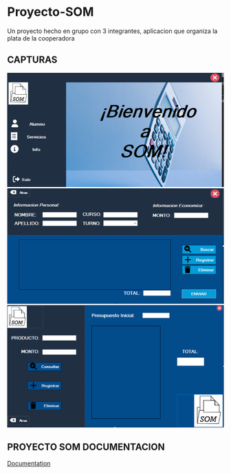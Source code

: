 # Proyecto-SOM
Un proyecto hecho en grupo con 3 integrantes, aplicacion que organiza la plata de la cooperadora

## CAPTURAS

![App Screenshot](https://github.com/Edu4rd09/Proyecto-SOM/blob/main/Capturas/Imagen1.png)
![App Screenshot](https://github.com/Edu4rd09/Proyecto-SOM/blob/main/Capturas/Imagen2.png)
![App Screenshot](https://github.com/Edu4rd09/Proyecto-SOM/blob/main/Capturas/Imagen3.png)

## PROYECTO SOM DOCUMENTACION 

[Documentation](https://docs.google.com/presentation/d/1BPN-RxCnhldH1QfU5L_xwhysvLYSy79p/edit#slide=id.p1)
